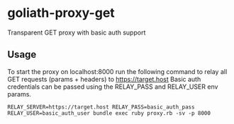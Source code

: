# goliath-proxy-get

Transparent GET proxy with basic auth support

## Usage

To start the proxy on localhost:8000 run the following command to relay all GET requests (params + headers) to https://target.host
Basic auth credentials can be passed using the RELAY_PASS and RELAY_USER env params.

```
RELAY_SERVER=https://target.host RELAY_PASS=basic_auth_pass RELAY_USER=basic_auth_user bundle exec ruby proxy.rb -sv -p 8000
```
